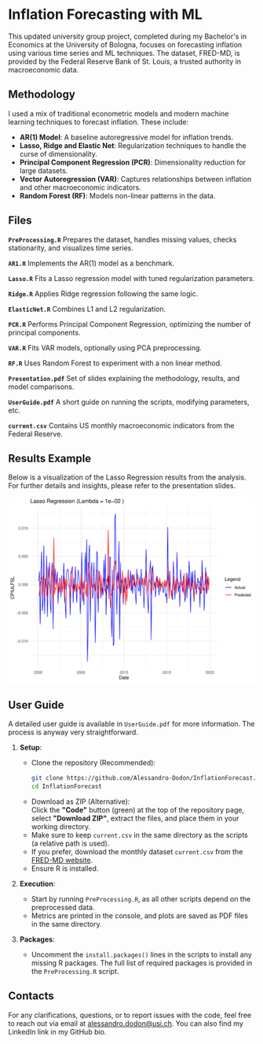 # Inflation Forecasting with ML

This updated university group project, completed during my Bachelor's in Economics at the University of Bologna, focuses on forecasting inflation using various time series and ML techniques. The dataset, FRED-MD, is provided by the Federal Reserve Bank of St. Louis, a trusted authority in macroeconomic data.

## Methodology

I used a mix of traditional econometric models and modern machine learning techniques to forecast inflation. These include:

- **AR(1) Model**: A baseline autoregressive model for inflation trends.
- **Lasso, Ridge and Elastic Net**: Regularization techniques to handle the curse of dimensionality.
- **Principal Component Regression (PCR)**: Dimensionality reduction for large datasets.
- **Vector Autoregression (VAR)**: Captures relationships between inflation and other macroeconomic indicators.
- **Random Forest (RF)**: Models non-linear patterns in the data.

## Files

**`PreProcessing.R`** Prepares the dataset, handles missing values, checks stationarity, and visualizes time series.

**`AR1.R`** Implements the AR(1) model as a benchmark.

**`Lasso.R`** Fits a Lasso regression model with tuned regularization parameters.

**`Ridge.R`** Applies Ridge regression following the same logic.

**`ElasticNet.R`** Combines L1 and L2 regularization.

**`PCR.R`** Performs Principal Component Regression, optimizing the number of principal components.

**`VAR.R`** Fits VAR models, optionally using PCA preprocessing.

**`RF.R`** Uses Random Forest to experiment with a non linear method.

**`Presentation.pdf`** Set of slides explaining the methodology, results, and model comparisons.

**`UserGuide.pdf`** A short guide on running the scripts, modifying parameters, etc.

**`current.csv`** Contains US monthly macroeconomic indicators from the Federal Reserve.


## Results Example

Below is a visualization of the Lasso Regression results from the analysis. For further details and insights, please refer to the presentation slides.

![Lasso Results](LassoResults.png)


## User Guide

A detailed user guide is available in `UserGuide.pdf` for more information. The process is anyway very straightforward.

1. **Setup**:
   - Clone the repository (Recommended):  
     ```bash
     git clone https://github.com/Alessandro-Dodon/InflationForecast.git
     cd InflationForecast
     ```
   - Download as ZIP (Alternative):  
     Click the **"Code"** button (green) at the top of the repository page, select **"Download ZIP"**, extract the files, and place them in your working directory.  
   - Make sure to keep `current.csv` in the same directory as the scripts (a relative path is used).  
   - If you prefer, download the monthly dataset `current.csv` from the [FRED-MD website](https://www.stlouisfed.org/research/economists/mccracken/fred-databases).
   - Ensure R is installed.

2. **Execution**:
   - Start by running `PreProcessing.R`, as all other scripts depend on the preprocessed data.
   - Metrics are printed in the console, and plots are saved as PDF files in the same directory.

3. **Packages**:
   - Uncomment the `install.packages()` lines in the scripts to install any missing R packages. The full list of required packages is provided in the `PreProcessing.R` script.

## Contacts
For any clarifications, questions, or to report issues with the code, feel free to reach out via email at alessandro.dodon@usi.ch. You can also find my LinkedIn link in my GitHub bio.

